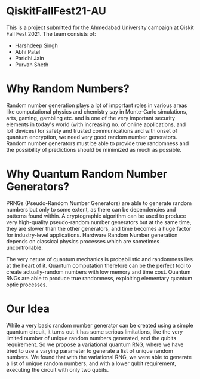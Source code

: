# QiskitFallFest21-AU   

This is a project submitted for the Ahmedabad University campaign at Qiskit Fall Fest 2021. The team consists of:  

* Harshdeep Singh  
* Abhi Patel  
* Paridhi Jain  
* Purvan Sheth

# Why Random Numbers?  

Random number generation plays a lot of important roles in various areas like computational physics and chemistry say in Monte-Carlo simulations, arts, gaming, gambling etc. and is one of the very important security elements in today's world (with increasing no. of online applications, and IoT devices) for safety and trusted communications and with onset of quantum encryption, we need very good random number generators.  Random number generators must be able to provide true randomness and the possibility of predictions should be minimized as much as possible.   

# Why Quantum Random Number Generators?  

PRNGs (Pseudo-Random Number Generators) are able to generate random numbers but only to some extent, as there can be dependencies and patterns found within. A cryptographic algorithm can be used to produce very high-quality pseudo-random number generators but at the same time, they are slower than the other generators, and time becomes a huge factor for industry-level applications. Hardware Random Number generation depends on classical physics processes which are sometimes uncontrollable.  

The very nature of quantum mechanics is probabilistic and randomness lies at the heart of it. Quantum computation therefore can be the perfect tool to create actually-random numbers with low memory and time cost. Quantum RNGs are able to produce true randomness, exploiting elementary quantum optic processes.   

# Our Idea  

While a very basic random number generator can be created using a simple quantum circuit, it turns out it has some serious limitations, like the very limited number of unique random numbers generated, and the qubits requirement. So we propose a variational quantum RNG, where we have tried to use a varying parameter to generate a list of unique random numbers. We found that with the variational RNG, we were able to generate a list of unique random numbers, and with a lower qubit requirement, executing the circuit with only two qubits.
